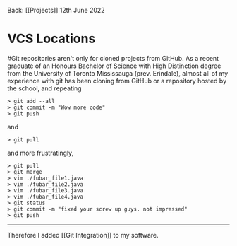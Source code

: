 Back: [[Projects]]
12th June 2022

# VCS Locations

#Git repositories aren't only for cloned projects from GitHub. As a recent graduate of an Honours Bachelor of Science with High Distinction degree from the University of Toronto Mississauga (prev. Erindale), almost all of my experience with git has been cloning from GitHub or a repository hosted by the school, and repeating 
``` 
> git add --all
> git commit -m "Wow more code"
> git push 
```
and
```
> git pull
```
and more frustratingly,
```
> git pull
> git merge
> vim ./fubar_file1.java
> vim ./fubar_file2.java
> vim ./fubar_file3.java
> vim ./fubar_file4.java
> git status
> git commit -m "fixed your screw up guys. not impressed"
> git push
```

---

Therefore I added [[Git Integration]] to my software.